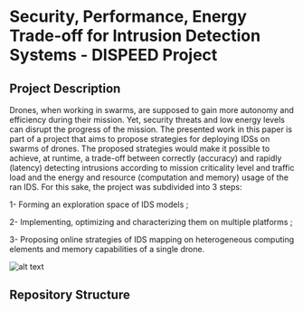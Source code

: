 # Security, Performance, Energy Trade-off for Intrusion Detection Systems - DISPEED Project 

## Project Description 
Drones, when working in swarms, are supposed to gain more autonomy and efficiency during their mission.
Yet, security threats and low energy levels can disrupt the progress
of the mission. The presented work in this paper is part
of a project that aims to propose strategies for deploying
IDSs on swarms of drones. The proposed strategies would
make it possible to achieve, at runtime, a trade-off between
correctly (accuracy) and rapidly (latency) detecting intrusions
according to mission criticality level and traffic load and the
energy and resource (computation and memory) usage of the
ran IDS. For this sake, the project was subdivided into 3
steps:

  1- Forming an exploration space of IDS models ; 

  2- Implementing, optimizing and characterizing them on multiple
platforms ;

  3- Proposing online strategies of IDS mapping on
heterogeneous computing elements and memory capabilities
of a single drone.

![alt text](https://github.com/CameliaSlimani1/DISPEED_Project_demo/blob/main/docs/img/overview.png)

## Repository Structure
